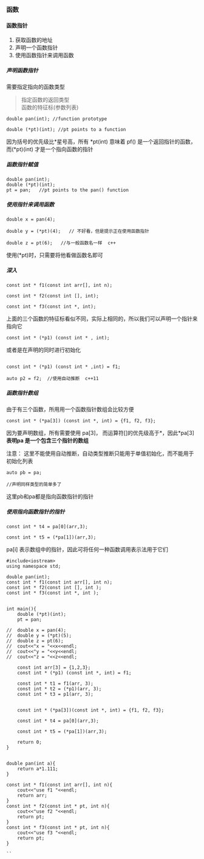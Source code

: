 ### 函数

#### 函数指针

1. 获取函数的地址
2. 声明一个函数指针
3. 使用函数指针来调用函数

##### 声明函数指针

需要指定指向的函数类型

> 指定函数的返回类型   
函数的特征标(参数列表)

```
double pan(int); //function prototype

double (*pt)(int); //pt points to a function

```

因为括号的优先级比*星号高，所有 *pt(int) 意味着 pf() 是一个返回指针的函数，而(*pt)(int) 才是一个指向函数的指针


##### 函数指针赋值
```
double pan(int);
double (*pt)(int);
pt = pan;   //pt points to the pan() function
```

##### 使用指针来调用函数
```
double x = pan(4);

double y = (*pt)(4);   // 不好看，但是提示正在使用函数指针

double z = pt(6);   //与一般函数名一样  c++

```

使用(*pt)时，只需要将他看做函数名即可


##### 深入
```
const int * f1(const int arr[], int n);

const int * f2(const int [], int);

const int * f3(const int *, int);
```
上面的三个函数的特征标看似不同，实际上相同的，所以我们可以声明一个指针来指向它

```
const int * (*p1) (const int * , int);

```
或者是在声明的同时进行初始化

```

const int * (*p1) (const int * ,int) = f1;

auto p2 = f2;  //使用自动推断  c++11
```


#####  函数指针数组

由于有三个函数，所用用一个函数指针数组会比较方便

```
const int * (*pa[3]) (const int *, int) = {f1, f2, f3};

```

因为要声明数组，所有需要使用 pa[3]， 而运算符[]的优先级高于*，因此*pa[3]**表明pa 是一个包含三个指针的数组**

注意： 这里不能使用自动推断，自动类型推断只能用于单值初始化，而不能用于初始化列表

```
auto pb = pa;

//声明同样类型的简单多了
```
这里pb和pa都是指向函数指针的指针


##### 使用指向函数指针的指针

```
const int * t4 = pa[0](arr,3);

const int * t5 = (*pa[1])(arr,3);

```
pa[i] 表示数组中的指针，因此可将任何一种函数调用表示法用于它们


```
#include<iostream>
using namespace std;

double pan(int);
const int * f1(const int arr[], int n);
const int * f2(const int [], int );
const int * f3(const int *, int );


int main(){
	double (*pt)(int);
	pt = pan;

//	double x = pan(4);
//	double y = (*pt)(5);
//	double z = pt(6);
//	cout<<"x = "<<x<<endl;
//	cout<<"y = "<<y<<endl;
//	cout<<"z = "<<z<<endl;

	const int arr[3] = {1,2,3};
	const int * (*p1) (const int *, int) = f1;

	const int * t1 = f1(arr, 3);
	const int * t2 = (*p1)(arr, 3);
	const int * t3 = p1(arr, 3);


	const int * (*pa[3])(const int *, int) = {f1, f2, f3};

	const int * t4 = pa[0](arr,3);

	const int * t5 = (*pa[1])(arr,3);

	return 0;
}


double pan(int a){
	return a*1.111;
}

const int * f1(const int arr[], int n){
	cout<<"use f1 "<<endl;
	return arr;
}
const int * f2(const int * pt, int n){
	cout<<"use f2 "<<endl;
	return pt;
}
const int * f3(const int * pt, int n){
	cout<<"use f3 "<<endl;
	return pt;
}

``
